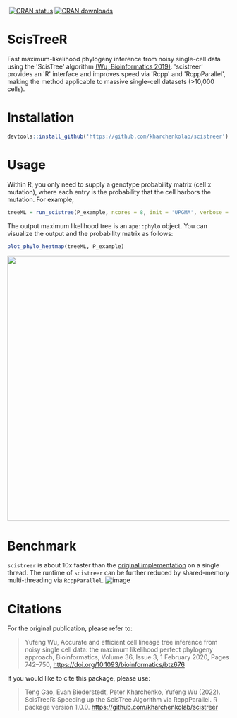<!-- badges: start -->
[![<kharchenkolab>](https://circleci.com/gh/kharchenkolab/scistreer.svg?style=svg)](https://app.circleci.com/pipelines/github/kharchenkolab/scistreer)
[![CRAN status](https://www.r-pkg.org/badges/version/scistreer)](https://cran.r-project.org/package=scistreer)
[![CRAN downloads](https://cranlogs.r-pkg.org/badges/scistreer)](https://cran.r-project.org/package=scistreer)
<!-- badges: end -->

# ScisTreeR
Fast maximum-likelihood phylogeny inference from noisy single-cell data using the 'ScisTree' algorithm [(Wu, Bioinformatics 2019)](https://academic.oup.com/bioinformatics/article/36/3/742/5555811). 'scistreer' provides an 'R' interface and improves speed via 'Rcpp' and 'RcppParallel', making the method applicable to massive single-cell datasets (>10,000 cells).

# Installation
```R
devtools::install_github('https://github.com/kharchenkolab/scistreer')
```
# Usage
Within R, you only need to supply a genotype probability matrix (cell x mutation), where each entry is the probability that the cell harbors the mutation. For example,

```R
treeML = run_scistree(P_example, ncores = 8, init = 'UPGMA', verbose = FALSE)
```
The output maximum likelihood tree is an `ape::phylo` object. You can visualize the output and the probability matrix as follows:
```R
plot_phylo_heatmap(treeML, P_example)
``` 

<p align="center">
<img src="https://user-images.githubusercontent.com/13375875/202533038-3513f6ba-454f-4bd2-9808-70e3442808cd.png" width="600">
</p>

# Benchmark
`scistreer` is about 10x faster than the [original implementation](https://github.com/yufengwudcs/ScisTree) on a single thread. The runtime of `scistreer` can be further reduced by shared-memory multi-threading via `RcppParallel`.
![image](https://user-images.githubusercontent.com/13375875/201978296-e6cbabf2-1cd9-4c92-9e70-0ca2082b53e0.png)

# Citations

For the original publication, please refer to:

> Yufeng Wu, Accurate and efficient cell lineage tree inference from noisy single cell data: the maximum likelihood perfect phylogeny approach, Bioinformatics, Volume 36, Issue 3, 1 February 2020, Pages 742–750, https://doi.org/10.1093/bioinformatics/btz676

If you would like to cite this package, please use:

> Teng Gao, Evan Biederstedt, Peter Kharchenko, Yufeng Wu (2022).
ScisTreeR: Speeding up the ScisTree Algorithm via RcppParallel. R
package version 1.0.0. https://github.com/kharchenkolab/scistreer
